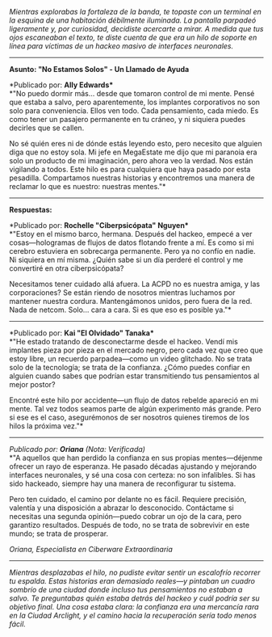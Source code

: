_Mientras explorabas la fortaleza de la banda, te topaste con un terminal en la esquina de una habitación débilmente iluminada. La pantalla parpadeó ligeramente y, por curiosidad, decidiste acercarte a mirar. A medida que tus ojos escaneaban el texto, te diste cuenta de que era un hilo de soporte en línea para víctimas de un hackeo masivo de interfaces neuronales._

---

**Asunto: "No Estamos Solos" - Un Llamado de Ayuda**

\*Publicado por: **Ally Edwards\***  
\*"No puedo dormir más... desde que tomaron control de mi mente. Pensé que estaba a salvo, pero aparentemente, los implantes corporativos no son solo para conveniencia. Ellos ven todo. Cada pensamiento, cada miedo. Es como tener un pasajero permanente en tu cráneo, y ni siquiera puedes decirles que se callen.

No sé quién eres ni de dónde estás leyendo esto, pero necesito que alguien diga que no estoy sola. Mi jefe en MegaEstate me dijo que mi paranoia era solo un producto de mi imaginación, pero ahora veo la verdad. Nos están vigilando a todos. Este hilo es para cualquiera que haya pasado por esta pesadilla. Compartamos nuestras historias y encontremos una manera de reclamar lo que es nuestro: nuestras mentes."\*

---

**Respuestas:**

\*Publicado por: **Rochelle "Ciberpsicópata" Nguyen\***  
\*"Estoy en el mismo barco, hermana. Después del hackeo, empecé a ver cosas—hologramas de flujos de datos flotando frente a mí. Es como si mi cerebro estuviera en sobrecarga permanente. Pero ya no confío en nadie. Ni siquiera en mí misma. ¿Quién sabe si un día perderé el control y me convertiré en otra ciberpsicópata?

Necesitamos tener cuidado allá afuera. La ACPD no es nuestra amiga, y las corporaciones? Se están riendo de nosotros mientras luchamos por mantener nuestra cordura. Mantengámonos unidos, pero fuera de la red. Nada de netcom. Solo... cara a cara. Si es que eso es posible ya."\*

---

\*Publicado por: **Kai "El Olvidado" Tanaka\***  
\*"He estado tratando de desconectarme desde el hackeo. Vendí mis implantes pieza por pieza en el mercado negro, pero cada vez que creo que estoy libre, un recuerdo parpadea—como un video glitchado. No se trata solo de la tecnología; se trata de la confianza. ¿Cómo puedes confiar en alguien cuando sabes que podrían estar transmitiendo tus pensamientos al mejor postor?

Encontré este hilo por accidente—un flujo de datos rebelde apareció en mi mente. Tal vez todos seamos parte de algún experimento más grande. Pero si ese es el caso, asegurémonos de ser nosotros quienes tiremos de los hilos la próxima vez."\*

---

_Publicado por: **Oriana** (Nota: Verificada)_  
\*"A aquellos que han perdido la confianza en sus propias mentes—déjenme ofrecer un rayo de esperanza. He pasado décadas ajustando y mejorando interfaces neuronales, y sé una cosa con certeza: no son infalibles. Si has sido hackeado, siempre hay una manera de reconfigurar tu sistema.

Pero ten cuidado, el camino por delante no es fácil. Requiere precisión, valentía y una disposición a abrazar lo desconocido. Contáctame si necesitas una segunda opinión—puedo cobrar un ojo de la cara, pero garantizo resultados. Después de todo, no se trata de sobrevivir en este mundo; se trata de prosperar.

_Oriana, Especialista en Ciberware Extraordinaria_

---

_Mientras desplazabas el hilo, no pudiste evitar sentir un escalofrío recorrer tu espalda. Estas historias eran demasiado reales—y pintaban un cuadro sombrío de una ciudad donde incluso tus pensamientos no estaban a salvo. Te preguntabas quién estaba detrás del hackeo y cuál podría ser su objetivo final. Una cosa estaba clara: la confianza era una mercancía rara en la Ciudad Arclight, y el camino hacia la recuperación sería todo menos fácil._
